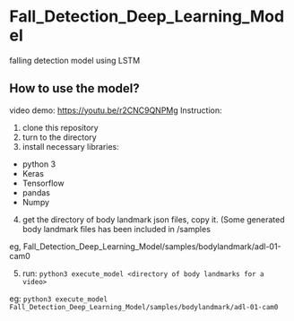 # Fall_Detection_Deep_Learning_Model
falling detection model using LSTM

## How to use the model?
video demo: https://youtu.be/r2CNC9QNPMg
Instruction:
1. clone this repository
2. turn to the directory
3. install necessary libraries:
* python 3
* Keras
* Tensorflow
* pandas
* Numpy
4. get the directory of body landmark json files, copy it. (Some generated body landmark files has been included in /samples
 
eg, Fall_Detection_Deep_Learning_Model/samples/bodylandmark/adl-01-cam0

5. run:
```python3 execute_model <directory of body landmarks for a video>```

eg:
```python3 execute_model Fall_Detection_Deep_Learning_Model/samples/bodylandmark/adl-01-cam0```

